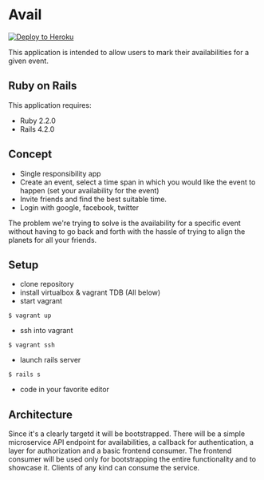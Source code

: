 Avail
================
[![Deploy to Heroku](https://www.herokucdn.com/deploy/button.png)](https://heroku.com/deploy)

This application is intended to allow users to mark their availabilities for a given event.

Ruby on Rails
-------------

This application requires:

- Ruby 2.2.0
- Rails 4.2.0

Concept
------------
- Single responsibility app
- Create an event, select a time span in which you would like the event to happen (set your availability for the event)
- Invite friends and find the best suitable time.
- Login with google, facebook, twitter


The problem we're trying to solve is the availability for a specific event without having to go back and forth with the hassle of trying to align the planets for all your friends.


Setup
----------
- clone repository
- install virtualbox & vagrant
TDB (All below)
- start vagrant
```
$ vagrant up
```
- ssh into vagrant
```
$ vagrant ssh
```
- launch rails server
```
$ rails s
```
- code in your favorite editor


Architecture
------------
Since it's a clearly targetd it will be bootstrapped.
There will be a simple microservice API endpoint for availabilities, a callback for authentication, a layer for authorization and a basic frontend consumer.
The frontend consumer will be used only for bootstrapping the entire functionality and to showcase it.
Clients of any kind can consume the service.
